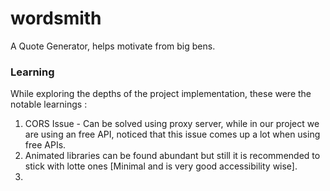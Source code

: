# wordsmith
A Quote Generator, helps motivate from big bens. 

### Learning
While exploring the depths of the project implementation, these were the notable learnings : 
1. CORS Issue - Can be solved using proxy server, while in our project we are using an free API, noticed that this issue comes up a lot when using free APIs.
2. Animated libraries can be found abundant but still it is recommended to stick with lotte ones [Minimal and is very good accessibility wise].
3. 
